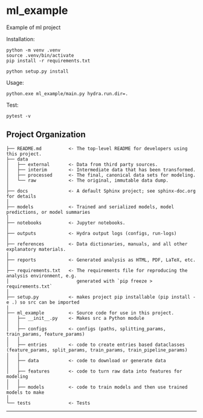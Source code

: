 ml_example
==============================

Example of ml project 

Installation: 
~~~
python -m venv .venv
source .venv/bin/activate
pip install -r requirements.txt

python setup.py install
~~~
Usage:
~~~
python.exe ml_example/main.py hydra.run.dir=.
~~~

Test:
~~~
pytest -v
~~~

Project Organization
------------
  
    ├── README.md          <- The top-level README for developers using this project.
    ├── data
    │   ├── external       <- Data from third party sources.
    │   ├── interim        <- Intermediate data that has been transformed.
    │   ├── processed      <- The final, canonical data sets for modeling.
    │   └── raw            <- The original, immutable data dump.
    │
    ├── docs               <- A default Sphinx project; see sphinx-doc.org for details
    │
    ├── models             <- Trained and serialized models, model predictions, or model summaries
    │
    ├── notebooks          <- Jupyter notebooks. 
    │
    ├── outputs            <- Hydra output logs (configs, run-logs)
    │
    ├── references         <- Data dictionaries, manuals, and all other explanatory materials.
    │
    ├── reports            <- Generated analysis as HTML, PDF, LaTeX, etc.
    │
    ├── requirements.txt   <- The requirements file for reproducing the analysis environment, e.g.
    │                         generated with `pip freeze > requirements.txt`
    │
    ├── setup.py           <- makes project pip installable (pip install -e .) so src can be imported
    |
    ├── ml_example         <- Source code for use in this project.
    │   ├── __init__.py    <- Makes src a Python module
    │   │
    │   ├── configs        <- configs (paths, splitting_params, train_params, feature_params)
    │   │
    │   ├── entries        <- code to create entries based dataclasses (feature_params, split_params, train_params, train_pipeline_params)
    │   │
    │   ├── data           <- code to download or generate data
    │   │
    │   ├── features       <- code to turn raw data into features for modeling
    │   │
    │   ├── models         <- code to train models and then use trained models to make
    │   
    └── tests              <- Tests 

--------
